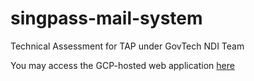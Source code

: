 # singpass-mail-system
Technical Assessment for TAP under GovTech NDI Team

You may access the GCP-hosted web application [here](https://intricate-abbey-400016.uw.r.appspot.com/)
